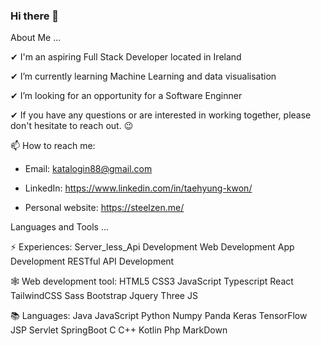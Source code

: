 ### Hi there 👋

 About Me ...
 
 ✔ I'm an aspiring Full Stack Developer located in Ireland
	
 ✔ I’m currently learning Machine Learning and data visualisation
	
 ✔ I’m looking for an opportunity for a Software Enginner
	
 ✔ If you have any questions or are interested in working together, please don't hesitate to reach out. 😉

📫 How to reach me:
   
  - Email: katalogin88@gmail.com
  
  - LinkedIn: https://www.linkedin.com/in/taehyung-kwon/
  
  - Personal website: https://steelzen.me/
  
  Languages and Tools ...
		
⚡ Experiences:
Server_less_Api Development Web Development App Development RESTful API Development

🕸️ Web development tool:
HTML5 CSS3 JavaScript Typescript React TailwindCSS Sass Bootstrap Jquery Three JS

📚 Languages:
Java JavaScript Python Numpy Panda Keras TensorFlow JSP Servlet SpringBoot C C++ Kotlin Php MarkDown 




